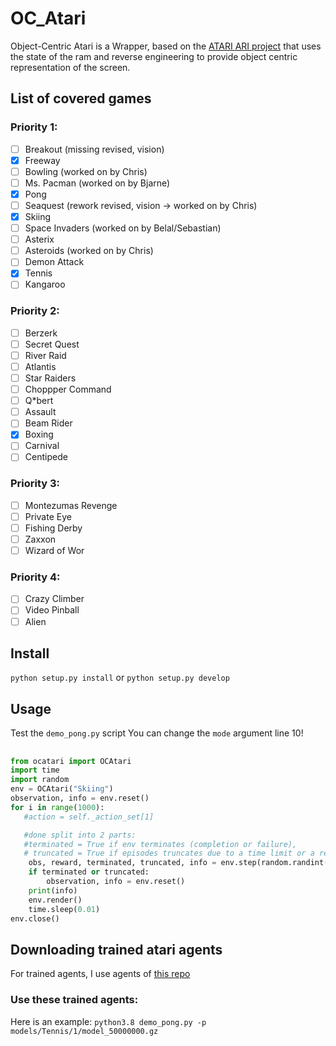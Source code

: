 # OC_Atari

Object-Centric Atari is a Wrapper, based on the [ATARI ARI project](https://github.com/mila-iqia/atari-representation-learning) that uses the state of the ram and reverse engineering to provide object centric representation of the screen.


## List of covered games

### Priority 1:
- [ ]  Breakout (missing revised, vision)
- [x]  Freeway
- [ ]  Bowling (worked on by Chris)
- [ ]  Ms.  Pacman (worked on by Bjarne)
- [x]  Pong
- [ ]  Seaquest (rework revised, vision -> worked on by Chris)
- [x]  Skiing
- [ ]  Space Invaders (worked on by Belal/Sebastian)
- [ ]  Asterix
- [ ]  Asteroids (worked on by Chris)
- [ ]  Demon Attack
- [x]  Tennis
- [ ]  Kangaroo

### Priority 2:
- [ ]  Berzerk
- [ ]  Secret Quest
- [ ]  River Raid
- [ ]  Atlantis
- [ ]  Star Raiders
- [ ]  Choppper Command
- [ ]  Q*bert
- [ ]  Assault
- [ ]  Beam Rider
- [x]  Boxing
- [ ]  Carnival
- [ ]  Centipede

### Priority 3:
- [ ]  Montezumas Revenge
- [ ]  Private Eye
- [ ]  Fishing Derby
- [ ]  Zaxxon
- [ ]  Wizard of Wor

### Priority 4:
- [ ]  Crazy Climber
- [ ]  Video Pinball
- [ ]  Alien

## Install
`python setup.py install` or `python setup.py develop`


## Usage
Test the `demo_pong.py` script
You can change the `mode` argument line 10!


##
```py
from ocatari import OCAtari
import time
import random
env = OCAtari("Skiing")
observation, info = env.reset()
for i in range(1000):
   #action = self._action_set[1]

   #done split into 2 parts:
   #terminated = True if env terminates (completion or failure),
   # truncated = True if episodes truncates due to a time limit or a reason that is not defined of the task
    obs, reward, terminated, truncated, info = env.step(random.randint(0, 2))
    if terminated or truncated:
        observation, info = env.reset()
    print(info)
    env.render()
    time.sleep(0.01)
env.close()
```

## Downloading trained atari agents
For trained agents, I use agents of [this repo](https://github.com/floringogianu/atari-agents)

### Use these trained agents:
Here is an example:
`python3.8 demo_pong.py -p models/Tennis/1/model_50000000.gz`
